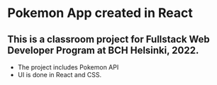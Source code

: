 # Pokemon App created in React

## This is a classroom project for Fullstack Web Developer Program at BCH Helsinki, 2022.

- The project includes Pokemon API
- UI is done in React and CSS.
